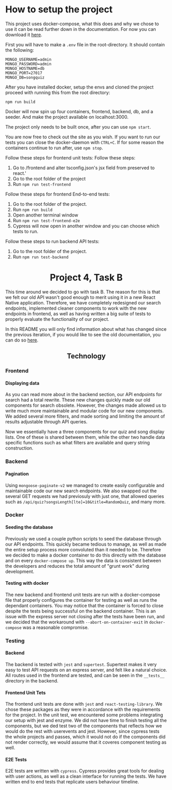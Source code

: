 # How to setup the project

This project uses docker-compose, what this does and why we chose to use it can be read further down in the documentation. For now you can download it [here](https://docs.docker.com/desktop/).

First you will have to make a `.env` file in the root-directory. It should contain the following:

```
MONGO_USERNAME=admin
MONGO_PASSWORD=admin
MONGO_HOSTNAME=db
MONGO_PORT=27017
MONGO_DB=songquiz
```

After you have installed docker, setup the envs and cloned the project proceed with running this from the root directory:

`npm run build`

Docker will now spin up four containers, frontend, backend, db, and a seeder. And make the project available on localhost:3000.

The project only needs to be built once, after you can use `npm start`.

You are now free to check out the site as you wish. If you want to run our tests you can close the docker-daemon with `CTRL+C`. If for some reason the containers continue to run after, use `npm stop`.

Follow these steps for frontend unit tests:
Follow these steps:


1. Go to /frontend and alter tsconfig.json's jsx field from preserved to react.'
2. Go to the root folder of the project
3. Run `npm run test-frontend`

Follow these steps for frontend End-to-end tests:

1. Go to the root folder of the project.
2. Run `npm run build`
3. Open another terminal window
4. Run `npm run test-frontend-e2e`
5. Cypress will now open in another window and you can choose which tests to run.

Follow these steps to run backend API tests:

1. Go to the root folder of the project.
2. Run `npm run test-backend`

# <center>Project 4, Task B</center>

This time around we decided to go with task B. The reason for this is that we felt our old API wasn't good enough to merit using it in a new React Native application. Therefore, we have completely redesigned our search endpoints, implemented cleaner components to work with the new endpoints in frontend, as well as having written a big suite of tests to properly evaluate the functionality of our project.

In this README you will only find information about what has changed since the previous iteration, if you would like to see the old documentation, you can do so [here](https://gitlab.stud.idi.ntnu.no/it2810-h20/team-34/prosjekt-3).

## <center>Technology</center>

### Frontend

#### Displaying data

As you can read more about in the backend section, our API endpoints for search had a total rewrite. These new changes quickly made our old components for search obsolete. However, the changes made allowed us to write much more maintainable and modular code for our new components. We added several more filters, and made sorting and limiting the amount of results adjustable through API queries.

Now we essentially have a three components for our quiz and song display lists. One of these is shared between them, while the other two handle data specific functions such as what filters are available and query string construction.

### Backend

#### Pagination

Using `mongoose-paginate-v2` we managed to create easily configurable and maintainable code our new search endpoints. We also swapped out the several GET requests we had previosuly with just one, that allowed queries such as `/api/quiz?songsLength[lte]=10&title=RandomQuiz`, and many more.

### Docker

#### Seeding the database

Previously we used a couple python scripts to seed the database through our API endpoints. This quickly became tedious to manage, as well as made the entire setup process more convoluted than it needed to be. Therefore we decided to make a docker container to do this directly with the database and on every `docker-compose up`. This way the data is consistent between the developers and reduces the total amount of "grunt work" during development.

#### Testing with docker

The new backend and frontend unit tests are run with a docker-compose file that properly configures the container for testing as well as runs the dependant containers. You may notice that the container is forced to close despite the tests being successful on the backend container. This is an issue with the express server not closing after the tests have been run, and we decided that the workaround with `--abort-on-container-exit` in `docker-compose` was a reasonable compromise.

### Testing

#### Backend

The backend is tested with `jest` and `supertest`. Supertest makes it very easy to test API requests on an express server, and felt like a natural choice. All routes used in the frontend are tested, and can be seen in the `__tests__` directory in the backend.

#### Frontend Unit Tets

The frontend unit tests are done with `jest` and `react-testing-library`. We chose these packages as they were in accordance with the requirements for the project.
In the unit test, we encountered some problems integrating our setup with jest and enzyme. We did not have time to finish testing all the components, but we ded test two of the components that reflects how we would do the rest with userevents and jest. However, since cypress tests the whole projects and passes, which it would not do if the components did not render correctly, we would assume that it coveres component testing as well.

#### E2E Tests

E2E tests are written with `cypress`. Cypress provides great tools for dealing with user actions, as well as a clean interface for running the tests. We have written end to end tests that replicate users behaviour timeline.
